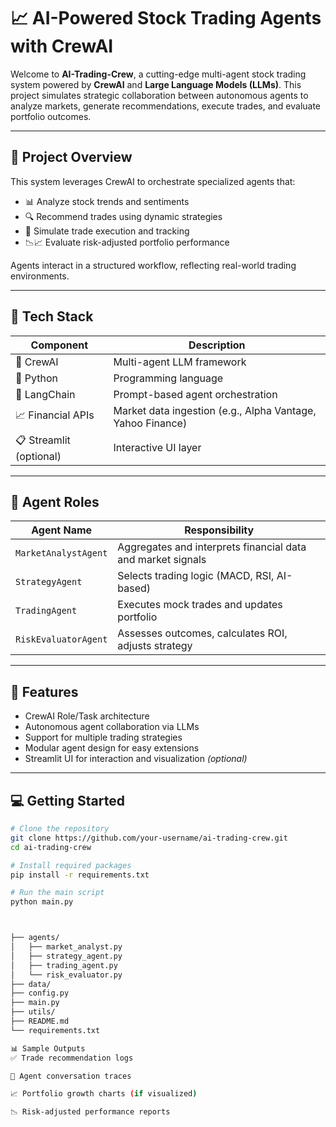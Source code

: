 # 📈 AI-Powered Stock Trading Agents with CrewAI

Welcome to **AI-Trading-Crew**, a cutting-edge multi-agent stock trading system powered by **CrewAI** and **Large Language Models (LLMs)**. This project simulates strategic collaboration between autonomous agents to analyze markets, generate recommendations, execute trades, and evaluate portfolio outcomes.

---

## 🚀 Project Overview

This system leverages CrewAI to orchestrate specialized agents that:
- 📊 Analyze stock trends and sentiments
- 🔍 Recommend trades using dynamic strategies
- 🛒 Simulate trade execution and tracking
- 📉📈 Evaluate risk-adjusted portfolio performance

Agents interact in a structured workflow, reflecting real-world trading environments.

---

## 🔧 Tech Stack

| Component           | Description                                    |
|---------------------|------------------------------------------------|
| 🧠 CrewAI            | Multi-agent LLM framework                      |
| 🐍 Python            | Programming language                           |
| 📡 LangChain        | Prompt-based agent orchestration               |
| 📈 Financial APIs    | Market data ingestion (e.g., Alpha Vantage, Yahoo Finance) |
| 📋 Streamlit (optional) | Interactive UI layer                        |

---

## 🤖 Agent Roles

| Agent Name            | Responsibility                                               |
|------------------------|-------------------------------------------------------------|
| `MarketAnalystAgent`   | Aggregates and interprets financial data and market signals |
| `StrategyAgent`        | Selects trading logic (MACD, RSI, AI-based)                |
| `TradingAgent`         | Executes mock trades and updates portfolio                 |
| `RiskEvaluatorAgent`   | Assesses outcomes, calculates ROI, adjusts strategy        |

---

## 🧠 Features

- CrewAI Role/Task architecture
- Autonomous agent collaboration via LLMs
- Support for multiple trading strategies
- Modular agent design for easy extensions
- Streamlit UI for interaction and visualization *(optional)*

---

## 💻 Getting Started

```bash
# Clone the repository
git clone https://github.com/your-username/ai-trading-crew.git
cd ai-trading-crew

# Install required packages
pip install -r requirements.txt

# Run the main script
python main.py



├── agents/
│   ├── market_analyst.py
│   ├── strategy_agent.py
│   ├── trading_agent.py
│   └── risk_evaluator.py
├── data/
├── config.py
├── main.py
├── utils/
├── README.md
└── requirements.txt

📊 Sample Outputs
✅ Trade recommendation logs

📜 Agent conversation traces

📈 Portfolio growth charts (if visualized)

📉 Risk-adjusted performance reports

